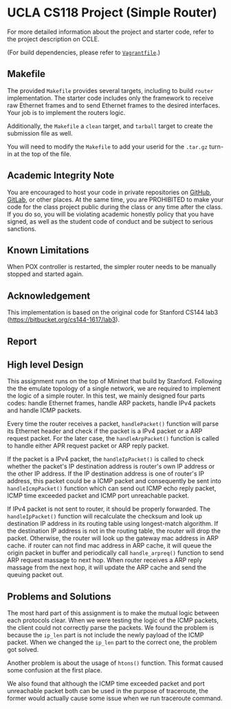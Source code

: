 UCLA CS118 Project (Simple Router)
====================================

For more detailed information about the project and starter code, refer to the project description on CCLE.

(For build dependencies, please refer to [`Vagrantfile`](Vagrantfile).)

## Makefile

The provided `Makefile` provides several targets, including to build `router` implementation.  The starter code includes only the framework to receive raw Ethernet frames and to send Ethernet frames to the desired interfaces.  Your job is to implement the routers logic.

Additionally, the `Makefile` a `clean` target, and `tarball` target to create the submission file as well.

You will need to modify the `Makefile` to add your userid for the `.tar.gz` turn-in at the top of the file.

## Academic Integrity Note

You are encouraged to host your code in private repositories on [GitHub](https://github.com/), [GitLab](https://gitlab.com), or other places.  At the same time, you are PROHIBITED to make your code for the class project public during the class or any time after the class.  If you do so, you will be violating academic honestly policy that you have signed, as well as the student code of conduct and be subject to serious sanctions.

## Known Limitations

When POX controller is restarted, the simpler router needs to be manually stopped and started again.

## Acknowledgement

This implementation is based on the original code for Stanford CS144 lab3 (https://bitbucket.org/cs144-1617/lab3).

## Report

## High level Design

This assignment runs on the top of Mininet that build by Stanford. Following the the emulate topology of a single network, we are required to implement the logic of a simple router. In this test, we mainly designed four parts codes: handle Ethernet frames, handle ARP packets, handle IPv4 packets and handle ICMP packets.

Every time the router receives a packet, `handlePacket()` function will parse its Ethernet header and check if the packet is a IPv4 packet or a ARP request packet. For the later case, the `handleArpPacket()` function is called to handle either APR request packet or ARP reply packet.

 If the packet is a IPv4 packet, the `handleIpPacket()` is called to check whether the packet's IP destination address is router's own IP address or  the other IP address. If the IP destination address is one of router's IP address, this packet could be a ICMP packet and consequently be sent into `handleIcmpPacket()` function which can send out ICMP echo reply packet, ICMP time exceeded packet and ICMP port unreachable packet. 

If  IPv4 packet is not sent to router, it should be properly forwarded. The `handleIpPacket()` function will recalculate the checksum and look up destination IP address in its routing table using longest-match algorithm. If the destination IP address is not in the routing table, the router will drop the packet. Otherwise, the router will look up the gateway mac address in ARP cache. if router can not find mac address in ARP cache, it will queue the origin packet in buffer and periodically call `handle_arpreq()` function to send ARP request massage to next hop. When router receives a ARP reply massage from the next hop, it will update the ARP cache and send the queuing packet out.

## Problems and Solutions 

The most hard part of this assignment is to make the mutual logic between each protocols clear. When we were testing the logic of the ICMP packets, the client could not correctly parse the packets. We found the problem is because the  `ip_len` part is not include the newly payload of the ICMP packet. When we changed the `ip_len` part to the correct one, the problem got solved.  

Another problem is about the usage of `htons()` function. This format caused some confusion at the first place.

We also found that although the ICMP time exceeded packet and port unreachable packet both can be used in the purpose of traceroute, the former would actually cause some issue when we run traceroute command. 
